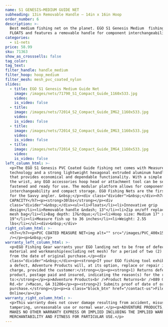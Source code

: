 ```yaml
---
name: S1 GENESIS—MEDIUM GUIDE NET
subheading: 13in Removable Handle — 14in x 16in Hoop
order_number: 6
description: >-
  Best medium fishing net on the planet. EGO S1 Genesis Medium  fishing net
  FLOATS and features a removable handle for component interchangeability.
categories:
  - s1-nets
price: 58.99
sku: 71363
show_as_crosssells: false
tag_color:
tag_text:
filter_handle: handle_medium
filter_hoop: hoop_medium
filter_mesh: mesh_pvc_coated_nylon
slides:
  - title: EGO S1 Genesis Medium Guide Net
    image: /images/nets/71790_S1_Compact_Guide_1160x533.jpg
    video:
    is_video: false
  - title:
    image: /images/nets/72014_S2_Compact_Guide_IMG2_1160x533.jpg
    video:
    is_video: false
  - title:
    image: /images/nets/72014_S2_Compact_Guide_IMG3_1160x533.jpg
    video:
    is_video: false
  - title:
    image: /images/nets/72014_S2_Compact_Guide_IMG4_1160x533.jpg
    video:
    is_video: false
left_column_html: >-
  <p>The EGO S1 Genesis PVC Coated Guide fishing net comes with Measure Net
  technology and a strong lightweight hexagonal extruded aluminum handle design
  that provides economical and dependable functionality. With a simple twist of
  the wrist, any EGO accessories hoop head or attachment tool can be securely
  fastened and ready for use. The modular platform allows for component
  interchangeability and compact storage. EGO Fishing Nets are the first choice
  for the Savvy angler. &nbsp;</p><div class="divider">&nbsp;</div><h7>MAX LOAD
  CAPACITY</h7><p><strong>30lbs</strong></p><div
  class="divider">&nbsp;</div><ul><li>Floats</li><li>Innovative grip
  design</li><li>Removable handle &ndash; 13"</li><li>Zip on/off replaceable
  mesh bag</li><li>Bag depth: 17&rdquo;</li><li>Hoop size: Medium 17" x
  19"</li><li>Measure fish up to 36 inches</li><li>Weight: 2.55
  lbs</li></ul><div>&nbsp;</div>
right_column_html: >-
  <h7></h7><p>PVC COATED MEASURE NET<img alt="" src="/images/PVC_400x150.jpg"
  /></p><p>&nbsp;</p>
warranty_left_column_html: >-
  <p>EGO Fishing Gear warrants your EGO landing net to be free of defects in
  material and workmanship(excluding net mesh) for a period of two (2) years
  from the date of original purchase.</p><div
  class="divider">&nbsp;</div><p><strong>If your EGO fishing tool exhibits such
  a defect, Adventure Products will, at its option, replace or repair it without
  charge, provided the customer:</strong></p><p><strong>1) Returns defective
  product, postage paid and insured, indicating the reason(s) for the return
  to:</strong></p><p>Adventure Products<br />Product Returns<br />889 Guy Paine
  Rd.<br />Macon, GA 31206</p><p><strong>2) Submits proof of date of original
  purchase.</strong></p><p><a class="block_btn" href="/contact-us">File Claim
  Online</a></p>
warranty_right_column_html: >-
  <p>This warranty does not cover damage resulting from accident, misuse, abuse,
  tampering, unreasonable use or normal wear.</p><p>ADVENTURE PRODUCTS, INC.
  MAKES NO OTHER WARRANTY EXPRESS OR IMPLIED INCLUDING THE IMPLIED WARRANTIES OF
  MERCHANTABILITY AND FITNESS FOR PARTICULAR USE.</p>
---
```


